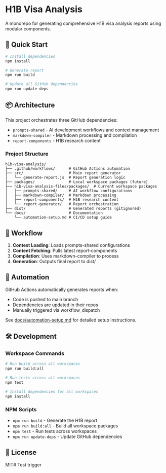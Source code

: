 # H1B Visa Analysis

A monorepo for generating comprehensive H1B visa analysis reports using modular components.

## 🚀 Quick Start

```bash
# Install dependencies
npm install

# Generate report
npm run build

# Update all GitHub dependencies
npm run update-deps
```

## 📦 Architecture

This project orchestrates three GitHub dependencies:
- `prompts-shared` - AI development workflows and context management
- `markdown-compiler` - Markdown processing and compilation
- `report-components` - H1B research content

### Project Structure

```
h1b-visa-analysis/
├── .github/workflows/      # GitHub Actions automation
├── src/                    # Main report generator
│   └── generate-report.js  # Report generation logic
├── packages/               # Local workspace packages (future)
├── h1b-visa-analysis-files/packages/  # Current workspace packages
│   ├── prompts-shared/     # AI workflow configurations
│   ├── markdown-compiler/  # Markdown processing
│   ├── report-components/  # H1B research content
│   └── report-generator/   # Report orchestration
├── dist/                   # Generated reports (gitignored)
└── docs/                   # Documentation
    └── automation-setup.md # CI/CD setup guide
```

## 🔄 Workflow

1. **Context Loading**: Loads prompts-shared configurations
2. **Content Fetching**: Pulls latest report-components
3. **Compilation**: Uses markdown-compiler to process
4. **Generation**: Outputs final report to dist/

## 🤖 Automation

GitHub Actions automatically generates reports when:
- Code is pushed to main branch
- Dependencies are updated in their repos
- Manually triggered via workflow_dispatch

See [docs/automation-setup.md](docs/automation-setup.md) for detailed setup instructions.

## 🛠️ Development

### Workspace Commands

```bash
# Run build across all workspaces
npm run build:all

# Run tests across all workspaces
npm test

# Install dependencies for all workspaces
npm install
```

### NPM Scripts

- `npm run build` - Generate the H1B report
- `npm run build:all` - Build all workspace packages
- `npm test` - Run tests across workspaces
- `npm run update-deps` - Update GitHub dependencies

## 📄 License

MIT# Test trigger
